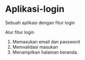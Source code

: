 # Aplikasi-login
Sebuah aplikasi dengan fitur login

Alur fitur login
1. Memasukan email dan password
2. Memvalidasi masukan
3. Menampilkan halaman beranda.
 
